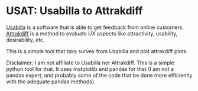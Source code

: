 # USAT: Usabilla to Attrakdiff

[Usabilla](https://usabilla.com/) is a software that is able to get feedback from online customers.
[Attrakdiff](http://www.attrakdiff.de/index-en.html) is a method to evaluate UX aspects like attractivity, usability, desirability, etc.

This is a simple tool that taks survey from Usabilla and plot attrakdiff plots.

Disclaimer: I am not affiliate to Usabilla nor Attrakdiff. This is a simple python tool for that. It uses matplotlib and pandas for that (I am not a pandas expert, and probably some of the code that be done more efficiently with the adequate pandas methods).
